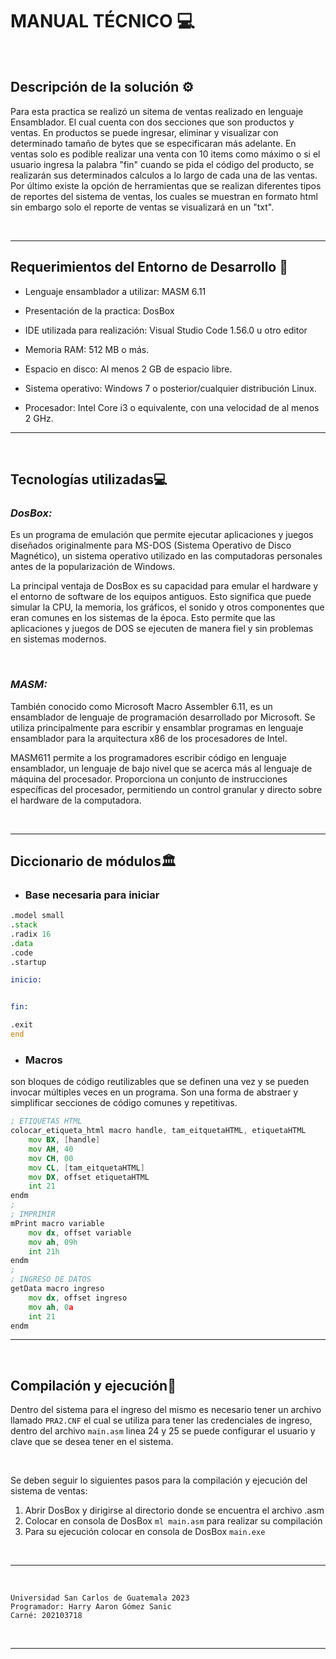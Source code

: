 # **MANUAL TÉCNICO** 💻

<br>

## **Descripción de la solución** ⚙️ 
Para esta practica se realizó un sitema de ventas realizado en lenguaje Ensamblador. El cual cuenta con dos secciones que son productos y ventas. En productos se puede ingresar, eliminar y visualizar con determinado tamaño de bytes que se especificaran más adelante. En ventas solo es podible realizar una venta con 10 items como máximo o si el usuario ingresa la palabra "fin" cuando se pida el código del producto, se realizarán sus determinados calculos a lo largo de cada una de las ventas. Por último existe la opción de herramientas que se realizan diferentes tipos de reportes del sistema de ventas, los cuales se muestran en formato html sin embargo solo el reporte de ventas se visualizará en un "txt".

<br>

___

## **Requerimientos del Entorno de Desarrollo** 🔧
* Lenguaje ensamblador a utilizar: MASM 6.11

* Presentación de la practica: DosBox

* IDE utilizada para realización: Visual Studio Code 1.56.0 u otro editor

* Memoria RAM: 512 MB o más.

* Espacio en disco: Al menos 2 GB de espacio libre.

* Sistema operativo: Windows 7 o posterior/cualquier distribución Linux.

* Procesador: Intel Core i3 o equivalente, con una velocidad de al menos 2 GHz.

___

<br>

## **Tecnologías utilizadas**💻

### *DosBox:*
Es un programa de emulación que permite ejecutar aplicaciones y juegos diseñados originalmente para MS-DOS (Sistema Operativo de Disco Magnético), un sistema operativo utilizado en las computadoras personales antes de la popularización de Windows.

La principal ventaja de DosBox es su capacidad para emular el hardware y el entorno de software de los equipos antiguos. Esto significa que puede simular la CPU, la memoria, los gráficos, el sonido y otros componentes que eran comunes en los sistemas de la época. Esto permite que las aplicaciones y juegos de DOS se ejecuten de manera fiel y sin problemas en sistemas modernos.

<br>

### *MASM:*
También conocido como Microsoft Macro Assembler 6.11, es un ensamblador de lenguaje de programación desarrollado por Microsoft. Se utiliza principalmente para escribir y ensamblar programas en lenguaje ensamblador para la arquitectura x86 de los procesadores de Intel.

MASM611 permite a los programadores escribir código en lenguaje ensamblador, un lenguaje de bajo nivel que se acerca más al lenguaje de máquina del procesador. Proporciona un conjunto de instrucciones específicas del procesador, permitiendo un control granular y directo sobre el hardware de la computadora.

<br>

___

## **Diccionario de módulos**🏛️

- ### Base necesaria para iniciar

```asm
.model small
.stack
.radix 16
.data
.code
.startup

inicio:


fin:

.exit
end
```

- ### Macros
son bloques de código reutilizables que se definen una vez y se pueden invocar múltiples veces en un programa. Son una forma de abstraer y simplificar secciones de código comunes y repetitivas.
```asm
; ETIQUETAS HTML
colocar_etiqueta_html macro handle, tam_eitquetaHTML, etiquetaHTML
    mov BX, [handle]
	mov AH, 40
	mov CH, 00
	mov CL, [tam_eitquetaHTML]
	mov DX, offset etiquetaHTML
	int 21
endm 
;
; IMPRIMIR
mPrint macro variable
    mov dx, offset variable
    mov ah, 09h
    int 21h
endm
;
; INGRESO DE DATOS
getData macro ingreso
    mov dx, offset ingreso
    mov ah, 0a
    int 21
endm
```

___

<br>


## **Compilación y ejecución**🔮
Dentro del sistema para el ingreso del mismo es necesario tener un archivo llamado `PRA2.CNF` el cual se utiliza para tener las credenciales de ingreso, dentro del archivo `main.asm` linea 24 y 25 se puede configurar el usuario y clave que se desea tener en el sistema.

<br>

Se deben seguir lo siguientes pasos para la compilación y ejecución del sistema de ventas:

1. Abrir DosBox y dirigirse al directorio donde se encuentra el archivo .asm
2. Colocar en consola de DosBox `ml main.asm` para realizar su compilación
3. Para su ejecución colocar en consola de DosBox `main.exe`


<br>

___

<br>

~~~
Universidad San Carlos de Guatemala 2023
Programador: Harry Aaron Gómez Sanic
Carné: 202103718
~~~

<br>

___